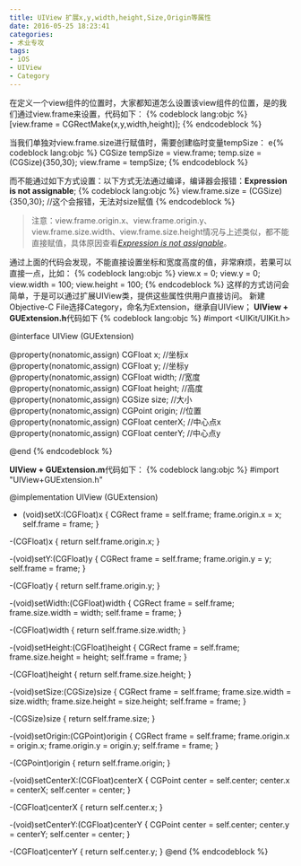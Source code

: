 ```yaml
---
title: UIView 扩展x,y,width,height,Size,Origin等属性
date: 2016-05-25 18:23:41
categories:
- 术业专攻
tags:
- iOS
- UIView
- Category
---
```

在定义一个view组件的位置时，大家都知道怎么设置该view组件的位置，是的我们通过view.frame来设置，代码如下：
{% codeblock lang:objc %}
[view.frame = CGRectMake(x,y,width,height)];
{% endcodeblock %}
<!-- more -->

当我们单独对view.frame.size进行赋值时，需要创建临时变量tempSize：
e{% codeblock lang:objc %}
CGSize tempSize = view.frame; 
temp.size = (CGSize){350,30};
view.frame = tempSize;
{% endcodeblock %}

而不能通过如下方式设置：以下方式无法通过编译，编译器会报错：**Expression is not assignable**;
{% codeblock lang:objc %}
view.frame.size = (CGSize){350,30}; //这个会报错，无法对size赋值
{% endcodeblock %}
>注意：view.frame.origin.x、view.frame.origin.y、view.frame.size.width、view.frame.size.height情况与上述类似，都不能直接赋值，具体原因查看[*Expression is not assignable*](http://reclusegu.github.io/2016/05/25/Expression-is-not-assignable/)。

通过上面的代码会发现，不能直接设置坐标和宽度高度的值，非常麻烦，若果可以直接一点，比如：
{% codeblock lang:objc %}
view.x = 0;
view.y = 0;
view.width = 100;
view.height = 100;
{% endcodeblock %}
这样的方式访问会简单，于是可以通过扩展UIView类，提供这些属性供用户直接访问。
新建Objective-C File选择Category，命名为Extension，继承自UIView；
**UIView + GUExtension.h**代码如下
{% codeblock lang:objc %}
#import <UIKit/UIKit.h>

@interface UIView (GUExtension)

@property(nonatomic,assign) CGFloat x; //坐标x
@property(nonatomic,assign) CGFloat y; //坐标y
@property(nonatomic,assign) CGFloat width; //宽度
@property(nonatomic,assign) CGFloat height; //高度
@property(nonatomic,assign) CGSize size; //大小
@property(nonatomic,assign) CGPoint origin; //位置
@property(nonatomic,assign) CGFloat centerX; //中心点x
@property(nonatomic,assign) CGFloat centerY; //中心点y

@end
{% endcodeblock %}

**UIView + GUExtension.m**代码如下：
{% codeblock lang:objc %}
#import "UIView+GUExtension.h"

@implementation UIView (GUExtension)

- (void)setX:(CGFloat)x
{
    CGRect frame = self.frame;
    frame.origin.x = x;
    self.frame = frame;
}

-(CGFloat)x
{
    return self.frame.origin.x;
}

-(void)setY:(CGFloat)y
{
    CGRect frame = self.frame;
    frame.origin.y = y;
    self.frame = frame;
}

-(CGFloat)y
{
    return self.frame.origin.y;
}

-(void)setWidth:(CGFloat)width
{
    CGRect frame = self.frame;
    frame.size.width = width;
    self.frame = frame;
}

-(CGFloat)width
{
    return self.frame.size.width;
}

-(void)setHeight:(CGFloat)height
{
    CGRect frame = self.frame;
    frame.size.height = height;
    self.frame = frame;
}

-(CGFloat)height
{
    return self.frame.size.height;
}

-(void)setSize:(CGSize)size
{
    CGRect frame = self.frame;
    frame.size.width = size.width;
    frame.size.height = size.height;
    self.frame = frame;
}

-(CGSize)size
{
    return self.frame.size;
}

-(void)setOrigin:(CGPoint)origin
{
    CGRect frame = self.frame;
    frame.origin.x = origin.x;
    frame.origin.y = origin.y;
    self.frame = frame;
}

-(CGPoint)origin
{
    return self.frame.origin;
}

-(void)setCenterX:(CGFloat)centerX
{
    CGPoint center = self.center;
    center.x = centerX;
    self.center = center;
}

-(CGFloat)centerX
{
    return self.center.x;
}

-(void)setCenterY:(CGFloat)centerY
{
    CGPoint center = self.center;
    center.y = centerY;
    self.center = center;
}

-(CGFloat)centerY
{
    return self.center.y;
}
@end
{% endcodeblock %}
